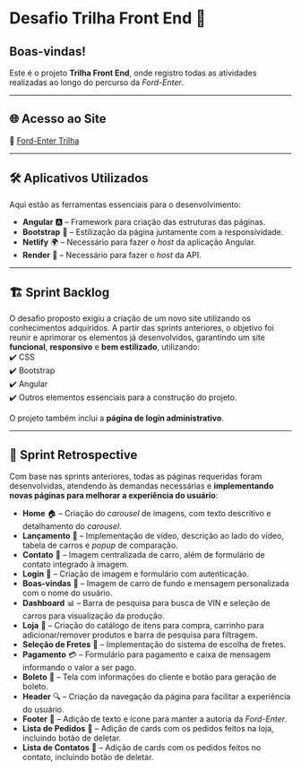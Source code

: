 # Desafio Trilha Front End 🚀

## Boas-vindas!

Este é o projeto **Trilha Front End**, onde registro todas as atividades realizadas ao longo do percurso da _Ford-Enter_.

---

## 🌐 Acesso ao Site

🔗 [Ford-Enter Trilha](https://ford-enter-trilha.netlify.app/home)

---

## 🛠 Aplicativos Utilizados

Aqui estão as ferramentas essenciais para o desenvolvimento:

- **Angular** 🅰️ – Framework para criação das estruturas das páginas.
- **Bootstrap** 🎨 – Estilização da página juntamente com a responsividade.
- **Netlify** 🌍 – Necessário para fazer o _host_ da aplicação Angular.
- **Render** 🔗 – Necessário para fazer o _host_ da API.

---

## 🏗 Sprint Backlog

O desafio proposto exigiu a criação de um novo site utilizando os conhecimentos adquiridos. A partir das sprints anteriores, o objetivo foi reunir e aprimorar os elementos já desenvolvidos, garantindo um site **funcional**, **responsivo** e **bem estilizado**, utilizando:  
✔️ CSS  
✔️ Bootstrap  
✔️ Angular  
✔️ Outros elementos essenciais para a construção do projeto.

O projeto também inclui a **página de login administrativo**.

---

## 🔄 Sprint Retrospective

Com base nas sprints anteriores, todas as páginas requeridas foram desenvolvidas, atendendo às demandas necessárias e **implementando novas páginas para melhorar a experiência do usuário**:

- **Home** 🏠 – Criação do _carousel_ de imagens, com texto descritivo e detalhamento do _carousel_.
- **Lançamento** 🚗 – Implementação de vídeo, descrição ao lado do vídeo, tabela de carros e _popup_ de comparação.
- **Contato** 📩 – Imagem centralizada de carro, além de formulário de contato integrado à imagem.
- **Login** 🔑 – Criação de imagem e formulário com autenticação.
- **Boas-vindas** 🎉 – Imagem de carro de fundo e mensagem personalizada com o nome do usuário.
- **Dashboard** 📊 – Barra de pesquisa para busca de VIN e seleção de carros para visualização da produção.
- **Loja** 🛒 – Criação do catálogo de itens para compra, carrinho para adicionar/remover produtos e barra de pesquisa para filtragem.
- **Seleção de Fretes** 🚚 – Implementação do sistema de escolha de fretes.
- **Pagamento** 💳 – Formulário para pagamento e caixa de mensagem informando o valor a ser pago.
- **Boleto** 🏦 – Tela com informações do cliente e botão para geração de boleto.
- **Header** 🔍 – Criação da navegação da página para facilitar a experiência do usuário.
- **Footer** 🏁 – Adição de texto e ícone para manter a autoria da _Ford-Enter_.
- **Lista de Pedidos** 📜 – Adição de cards com os pedidos feitos na loja, incluindo botão de deletar.
- **Lista de Contatos** 📇 – Adição de cards com os pedidos feitos no contato, incluindo botão de deletar.
